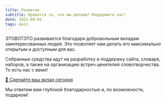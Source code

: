```yaml
---
title: Развитие
subtitle: Нравится то, что мы делаем? Поддержите нас!
date: 2021-09-01
tags: main
---
```


ЭТОВОТЭТО развивается благодаря добровольным вкладам заинтересованных людей. Это позволяет нам делать его максимально открытым и доступным для вас.

Собранные средства идут на разработку и поддержку сайта, словаря, наборов, а также на организацию встреч ценителей словотворчества. То есть нас с вами! 

[💝  Сделайте ваш вклад сегодня](https://get.capusta.space/bill/99e7f6b9-4472) 

Мы ответим вам глубокой благодарностью и, по возможности, подарком!